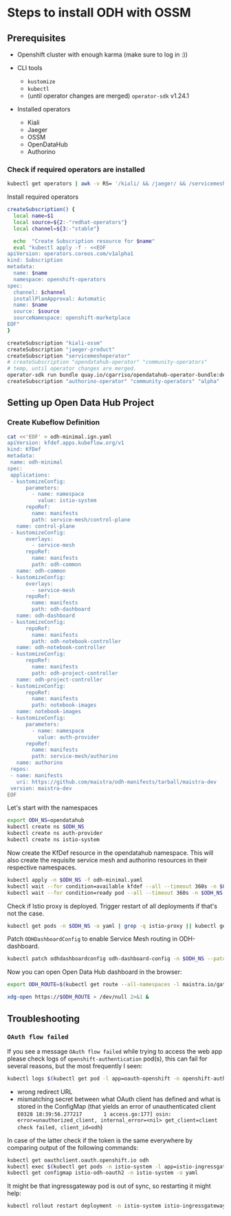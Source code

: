 # Steps to install ODH with OSSM

## Prerequisites

* Openshift cluster with enough karma (make sure to log in :))
* CLI tools
  * `kustomize` 
  * `kubectl`
  * (until operator changes are merged) `operator-sdk` v1.24.1

* Installed operators
  * Kiali
  * Jaeger
  * OSSM
  * OpenDataHub
  * Authorino
  
### Check if required operators are installed

```sh
kubectl get operators | awk -v RS= '/kiali/ && /jaeger/ && /servicemesh/ && /opendatahub/ && /authorino/ {exit 0} {exit 1}' || echo "Please install all required operators."
```

Install required operators

  ```sh
  createSubscription() {
    local name=$1
    local source=${2:-"redhat-operators"}
    local channel=${3:-"stable"}

    echo  "Create Subscription resource for $name"
    eval "kubectl apply -f - <<EOF
  apiVersion: operators.coreos.com/v1alpha1
  kind: Subscription
  metadata:
    name: $name
    namespace: openshift-operators
  spec:
    channel: $channel
    installPlanApproval: Automatic
    name: $name
    source: $source
    sourceNamespace: openshift-marketplace
  EOF"    
  }
  ```
  

  ```sh
  createSubscription "kiali-ossm"
  createSubscription "jaeger-product"
  createSubscription "servicemeshoperator"
  # createSubscription "opendatahub-operator" "community-operators"
  # temp, until operator changes are merged.
  operator-sdk run bundle quay.io/cgarriso/opendatahub-operator-bundle:dev-0.0.2 --namespace openshift-operators --timeout 5m0s
  createSubscription "authorino-operator" "community-operators" "alpha"
  ```

## Setting up Open Data Hub Project

### Create Kubeflow Definition

```sh
cat <<'EOF' > odh-minimal.ign.yaml
apiVersion: kfdef.apps.kubeflow.org/v1
kind: KfDef
metadata:
 name: odh-minimal
spec:
 applications:
 - kustomizeConfig:
      parameters:
        - name: namespace
          value: istio-system
      repoRef:
        name: manifests
        path: service-mesh/control-plane
   name: control-plane
 - kustomizeConfig:
      overlays:
        - service-mesh
      repoRef:
        name: manifests
        path: odh-common
   name: odh-common
 - kustomizeConfig:
      overlays:
        - service-mesh
      repoRef:
        name: manifests
        path: odh-dashboard
   name: odh-dashboard
 - kustomizeConfig:
      repoRef:
        name: manifests
        path: odh-notebook-controller
   name: odh-notebook-controller
 - kustomizeConfig:
      repoRef:
        name: manifests
        path: odh-project-controller
   name: odh-project-controller
 - kustomizeConfig:
      repoRef:
        name: manifests
        path: notebook-images
   name: notebook-images
 - kustomizeConfig:
      parameters:
        - name: namespace
          value: auth-provider
      repoRef:
        name: manifests
        path: service-mesh/authorino
   name: authorino
 repos:
 - name: manifests
   uri: https://github.com/maistra/odh-manifests/tarball/maistra-dev
 version: maistra-dev
EOF
```

Let's start with the namespaces

```sh
export ODH_NS=opendatahub
kubectl create ns $ODH_NS
kubectl create ns auth-provider
kubectl create ns istio-system
```

Now create the KfDef resource in the opendatahub namespace. This will also create the requisite service mesh and authorino resources in their respective namespaces.

```sh
kubectl apply -n $ODH_NS -f odh-minimal.yaml
kubectl wait --for condition=available kfdef --all --timeout 360s -n $ODH_NS
kubectl wait --for condition=ready pod --all --timeout 360s -n $ODH_NS
```

Check if Istio proxy is deployed. Trigger restart of all deployments if that's not the case.

```sh
kubectl get pods -n $ODH_NS -o yaml | grep -q istio-proxy || kubectl get deployments -o name -n $ODH_NS | xargs -I {} kubectl rollout restart {} -n $ODH_NS   
```

Patch `ODHDashboardConfig` to enable Service Mesh routing in ODH-dashboard.

```sh
kubectl patch odhdashboardconfig odh-dashboard-config -n $ODH_NS --patch-file odh-dashboard/overlays/service-mesh/patch-dashboard-config.yaml --type=merge
```

Now you can open Open Data Hub dashboard in the browser:

```sh
export ODH_ROUTE=$(kubectl get route --all-namespaces -l maistra.io/gateway-name=odh-gateway -o yaml | yq '.items[].spec.host')

xdg-open https://$ODH_ROUTE > /dev/null 2>&1 &    
```

## Troubleshooting

### `OAuth flow failed`

If you see a message `OAuth flow failed` while trying to access the web app please check logs of `openshift-authentication` pod(s), this can fail for several reasons, but the most frequently I seen:

```sh
kubectl logs $(kubectl get pod -l app=oauth-openshift -n openshift-authentication -o name) -n openshift-authentication  
```

* wrong redirect URL
* mismatching secret between what OAuth client has defined and what is stored in the ConfigMap (that yields an error of unauthenticated client `E0328 18:39:56.277217       1 access.go:177] osin: error=unauthorized_client, internal_error=<nil> get_client=client check failed, client_id=odh`)

In case of the latter check if the token is the same everywhere by comparing output of the following commands:

```sh
kubectl get oauthclient.oauth.openshift.io odh
kubectl exec $(kubectl get pods -n istio-system -l app=istio-ingressgateway  -o jsonpath='{.items[*].metadata.name}') -n istio-system -c istio-proxy -- cat /etc/istio/odh-oauth2/token-secret.yaml
kubectl get configmap istio-odh-oauth2 -n istio-system -o yaml
```

It might be that ingressgateway pod is out of sync, so restarting it might help:

```sh
kubectl rollout restart deployment -n istio-system istio-ingressgateway  
```
